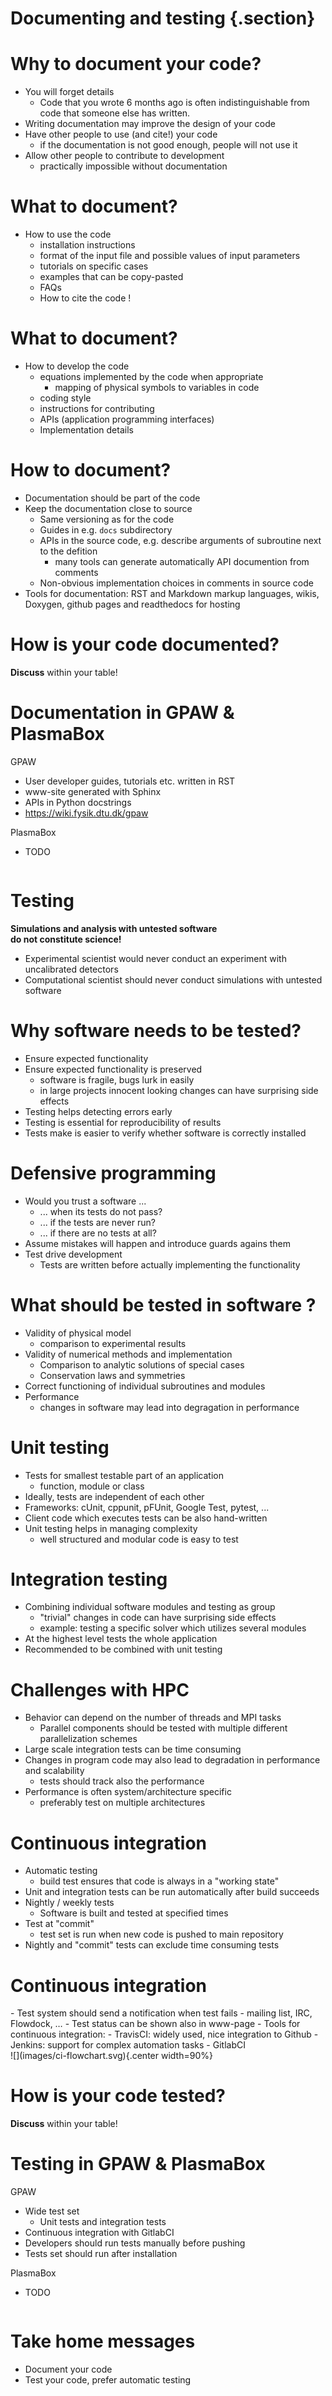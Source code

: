 # Documenting and testing {.section}

# Why to document your code?

- You will forget details
    - Code that you wrote 6 months ago is often indistinguishable from code 
      that someone else has written.
- Writing documentation may improve the design of your code
- Have other people to use (and cite!) your code
    - if the documentation is not good enough, people will not use it    
- Allow other people to contribute to development
    - practically impossible without documentation

# What to document?

- How to use the code
    - installation instructions
    - format of the input file and possible values of input parameters
    - tutorials on specific cases
    - examples that can be copy-pasted
    - FAQs
    - How to cite the code !

# What to document?

- How to develop the code
    - equations implemented by the code when appropriate
        - mapping of physical symbols to variables in code
    - coding style
    - instructions for contributing
    - APIs (application programming interfaces)
    - Implementation details

# How to document?

- Documentation should be part of the code
- Keep the documentation close to source
    - Same versioning as for the code
    - Guides in e.g. `docs` subdirectory
    - APIs in the source code, e.g. describe arguments of subroutine next to
      the defition
        - many tools can generate automatically API documention from comments
    - Non-obvious implementation choices in comments in source code
- Tools for documentation: RST and Markdown markup languages, wikis, Doxygen, 
  github pages and readthedocs for hosting

# How is your code documented?

**Discuss** within your table!

# Documentation in GPAW & PlasmaBox

<div class=column>
GPAW

- User developer guides, tutorials etc. written in RST
- www-site generated with Sphinx
- APIs in Python docstrings
- <https://wiki.fysik.dtu.dk/gpaw>
</div>

<div class=column>
PlasmaBox

- TODO

</div>

# Testing

**Simulations and analysis with untested software <br>
do not constitute science!**

<p>

- Experimental scientist would never conduct an experiment with uncalibrated 
  detectors
- Computational scientist should never conduct simulations with untested 
  software


# Why software needs to be tested?

- Ensure expected functionality
- Ensure expected functionality is preserved
    - software is fragile, bugs lurk in easily
    - in large projects innocent looking changes can have surprising side 
      effects
- Testing helps detecting errors early
- Testing is essential for reproducibility of results
- Tests make is easier to verify whether software is correctly installed

# Defensive programming

- Would you trust a software ...
    - ... when its tests do not pass?
    - ... if the tests are never run?
    - ... if there are no tests at all?
- Assume mistakes will happen and introduce guards agains them
- Test drive development
    - Tests are written before actually implementing the functionality

# What should be tested in software ?

- Validity of physical model
    - comparison to experimental results
- Validity of numerical methods and implementation
    - Comparison to analytic solutions of special cases
    - Conservation laws and symmetries
- Correct functioning of individual subroutines and modules
- Performance
    - changes in software may lead into degragation in performance

# Unit testing

- Tests for smallest testable part of an application
    - function, module or class
- Ideally, tests are independent of each other
- Frameworks: cUnit, cppunit, pFUnit, Google Test, pytest, ...
- Client code which executes tests can be also hand-written
- Unit testing helps in managing complexity
    - well structured and modular code is easy to test

# Integration testing

- Combining individual software modules and testing as group
    - "trivial" changes in code can have surprising side effects
    - example: testing a specific solver which utilizes several modules
- At the highest level tests the whole application
- Recommended to be combined with unit testing

# Challenges with HPC

- Behavior can depend on the number of threads and MPI tasks
    - Parallel components should be tested with multiple different 
      parallelization schemes
- Large scale integration tests can be time consuming
- Changes in program code may also lead to degradation in performance and 
  scalability
     - tests should track also the performance
- Performance is often system/architecture specific
    - preferably test on multiple architectures

# Continuous integration

- Automatic testing
    - build test ensures that code is always in a "working state"
- Unit and integration tests can be run automatically after build succeeds
- Nightly / weekly tests
    - Software is built and tested at specified times
- Test at "commit"
    - test set is run when new code is pushed to main repository
- Nightly and "commit" tests can exclude time consuming tests

# Continuous integration

<div class=column>
- Test system should send a notification when test fails
    - mailing list, IRC, Flowdock, …
- Test status can be shown also in www-page
- Tools for continuous integration:
    - TravisCI: widely used, nice integration to Github
    - Jenkins: support for complex automation tasks
    - GitlabCI
</div>
<div class=column>
![](images/ci-flowchart.svg){.center width=90%}
</div>

# How is your code tested?

**Discuss** within your table!

# Testing in GPAW & PlasmaBox

<div class=column>
GPAW

- Wide test set
    - Unit tests and integration tests
- Continuous integration with GitlabCI
- Developers should run tests manually before pushing
- Tests set should run after installation

</div>

<div class=column>
PlasmaBox

- TODO

</div>

# Take home messages

- Document your code
- Test your code, prefer automatic testing


